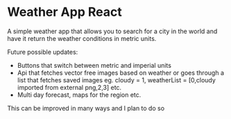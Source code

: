 # Weather App React

A simple weather app that allows you to search for a city in the world and have it return the weather conditions in metric units.

Future possible updates:
* Buttons that switch between metric and imperial units
* Api that fetches vector free images based on weather or goes through a list that fetches saved images eg. cloudy = 1, weatherList = [0,cloudy imported from external png,2,3] etc.
* Multi day forecast, maps for the region etc.

This can be improved in many ways and I plan to do so